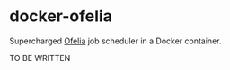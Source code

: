 # docker-ofelia

Supercharged [Ofelia](https://github.com/mcuadros/ofelia) job scheduler in a Docker container.

   TO BE WRITTEN
